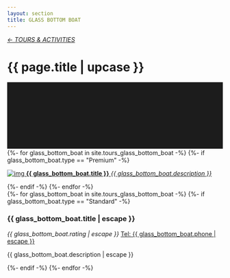 ```yaml
---
layout: section
title: GLASS BOTTOM BOAT
---
```

<div class="content-section">
    <em class="left-text"><a href="tours.html">&larr; TOURS &amp; ACTIVITIES</a></em>
    <h1 class="left-text" id="wide-tours">{{ page.title | upcase }}</h1>
    <svg xmlns="http://www.w3.org/2000/svg" viewBox="0 0 650 200">
		<rect width="650" height="200" style="fill:#1c1c1c"/>
	</svg>
</div>


<div class="content">
<div class="decoration"></div>
{%- for glass_bottom_boat in site.tours_glass_bottom_boat -%}
	{%- if glass_bottom_boat.type == "Premium" -%}
	<a href="{{ glass_bottom_boat.url | remove: '/' }}">
		<div class="container no-bottom">
			<p class="column-responsive half-bottom">
			<img src="assets/images/logo/{{ glass_bottom_boat.logo }}.jpg" alt="img">
			<strong>{{ glass_bottom_boat.title }}</strong>
			<em>{{ glass_bottom_boat.description }}</em>
			<div class="clear"></div>
			</p>
		</div>
	</a>
	<div class="decoration"></div>
	{%- endif -%}
{%- endfor -%}

</div><!-- /Premium -->

<div class="content">
	<div class="clear"></div>
	<div class="decoration"></div>
	{%- for glass_bottom_boat in site.tours_glass_bottom_boat -%}
		{%- if glass_bottom_boat.type == "Standard" -%}
		<div class="container">
			<h3>{{ glass_bottom_boat.title | escape }}</h3>
			<em class="ratings">{{ glass_bottom_boat.rating | escape }}</em>
			<a class="contact-call" href="tel:{{ glass_bottom_boat.phone | escape }}">Tel: {{ glass_bottom_boat.phone | escape }}</a>
			<p class="no-bottom">
			{{ glass_bottom_boat.description | escape }}
			</p>
		</div>
		<div class="decoration"></div>
		{%- endif -%}
	{%- endfor -%}

</div><!-- /Standard -->